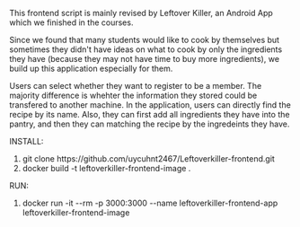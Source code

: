 This frontend script is mainly revised by Leftover Killer, an Android App which we finished in the courses.


Since we found that many students would like to cook by themselves but sometimes they didn't have ideas on what to cook by only the ingredients they have (because they may not have time to buy more ingredients), we build up this application especially for them. 

Users can select whether they want to register to be a member. The majority difference is whehter the information they stored could be transfered to another machine. In the application, users can directly find the recipe by its name. Also, they can first add all ingredients they have into the pantry, and then they can matching the recipe by the ingredeints they have.




INSTALL:
<ol>
<li>git clone https://github.com/uycuhnt2467/Leftoverkiller-frontend.git
<li>docker build -t leftoverkiller-frontend-image .
</ol>

RUN:
<ol>
<li>docker run -it --rm -p 3000:3000 --name leftoverkiller-frontend-app leftoverkiller-frontend-image
</ol>
